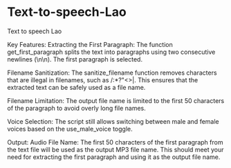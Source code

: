 # Text-to-speech-Lao 
 Text to speech Lao 


Key Features:
Extracting the First Paragraph: The function get_first_paragraph splits the text into paragraphs using two consecutive newlines (\n\n). The first paragraph is selected.

Filename Sanitization: The sanitize_filename function removes characters that are illegal in filenames, such as \/:*?"<>|. This ensures that the extracted text can be safely used as a file name.

Filename Limitation: The output file name is limited to the first 50 characters of the paragraph to avoid overly long file names.

Voice Selection: The script still allows switching between male and female voices based on the use_male_voice toggle.

Output:
Audio File Name: The first 50 characters of the first paragraph from the text file will be used as the output MP3 file name.
This should meet your need for extracting the first paragraph and using it as the output file name.
